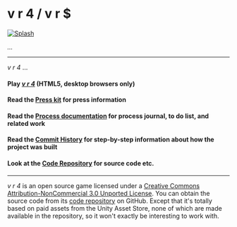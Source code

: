 # v r 4 / v r $

[![Splash]()]()

*...*

---

*v r 4* ...

#### Play [*v r 4*](https://pippinbarr.github.io/v-r-4) (HTML5, desktop browsers only)
#### Read the [Press kit](https://pippinbarr.github.io/v-r-4/press/) for press information
#### Read the [Process documentation](https://pippinbarr.github.io/v-r-4/process/) for process journal, to do list, and related work
#### Read the [Commit History](https://github.com/pippinbarr/v-r-4/commits/master) for step-by-step information about how the project was built
#### Look at the [Code Repository](https://github.com/pippinbarr/v-r-4) for source code etc.

---

*v r 4* is an open source game licensed under a [Creative Commons Attribution-NonCommercial 3.0 Unported License](http://creativecommons.org/licenses/by-nc/3.0/). You can obtain the source code from its [code repository](https://github.com/pippinbarr/v-r-4) on GitHub. Except that it's totally based on paid assets from the Unity Asset Store, none of which are made available in the repository, so it won't exactly be interesting to work with.
